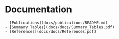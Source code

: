 # Documentation
    - [Publications](docs/publications/README.md)
    - [Summary Tables](docs/docs/Summary_Tables.pdf)
    - [References](docs/docs/References.pdf)